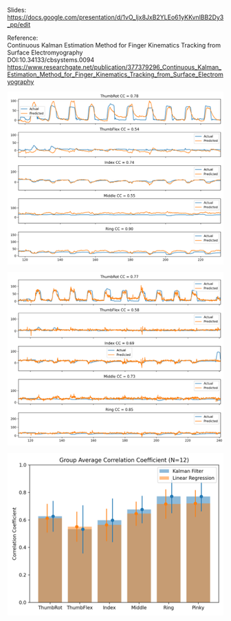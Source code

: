 Slides: https://docs.google.com/presentation/d/1vO_ljx8JxB2YLEo61yKKvnlBB2Dy3_pp/edit

Reference:  
Continuous Kalman Estimation Method for Finger Kinematics Tracking from Surface Electromyography   
DOI:10.34133/cbsystems.0094  
https://www.researchgate.net/publication/377379296_Continuous_Kalman_Estimation_Method_for_Finger_Kinematics_Tracking_from_Surface_Electromyography

![inference example for Kalman](inference%20example.png)

![inference example for Linear](inference%20example%20lr.png)

![group](group%20stats.png)


